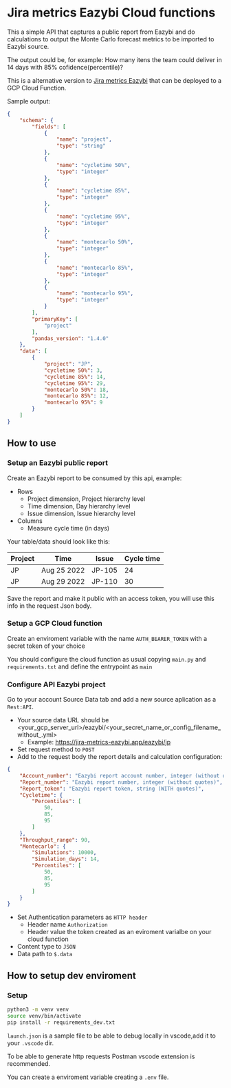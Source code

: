
# Jira metrics Eazybi Cloud functions
This a simple API that captures a public report from Eazybi and do calculations to output the Monte Carlo forecast metrics to be imported to Eazybi source.

The output could be, for example: How many itens the team could deliver in 14 days with 85% cofidence(percentile)?

This is a alternative version to [Jira metrics Eazybi](https://github.com/thomaskkk/jira_metrics_eazybi) that can be deployed to a GCP Cloud Function.

Sample output:
```json
{
    "schema": {
        "fields": [
            {
                "name": "project",
                "type": "string"
            },
            {
                "name": "cycletime 50%",
                "type": "integer"
            },
            {
                "name": "cycletime 85%",
                "type": "integer"
            },
            {
                "name": "cycletime 95%",
                "type": "integer"
            },
            {
                "name": "montecarlo 50%",
                "type": "integer"
            },
            {
                "name": "montecarlo 85%",
                "type": "integer"
            },
            {
                "name": "montecarlo 95%",
                "type": "integer"
            }
        ],
        "primaryKey": [
            "project"
        ],
        "pandas_version": "1.4.0"
    },
    "data": [
        {
            "project": "JP",
            "cycletime 50%": 3,
            "cycletime 85%": 14,
            "cycletime 95%": 29,
            "montecarlo 50%": 18,
            "montecarlo 85%": 12,
            "montecarlo 95%": 9
        }
    ]
}
```
## How to use
### Setup an Eazybi public report
Create an Eazybi report to be consumed by this api, example:
- Rows
    - Project dimension, Project hierarchy level
    - Time dimension, Day hierarchy level
    - Issue dimension, Issue hierarchy level
- Columns
    - Measure cycle time (in days)

Your table/data should look like this:

| Project | Time | Issue | Cycle time |
| ----------- | ----------- | ----------- | ----------- |
| JP | Aug 25 2022 | JP-105 | 24
| JP | Aug 29 2022 | JP-110 | 30

Save the report and make it public with an access token, you will use this info in the request Json body.

### Setup a GCP Cloud function
Create an enviroment variable with the name `AUTH_BEARER_TOKEN` with a secret token of your choice

You should configure the cloud function as usual copying `main.py` and `requirements.txt` and define the entrypoint as `main`

### Configure API Eazybi project
Go to your account Source Data tab and add a new source aplication as a `Rest:API`.
- Your source data URL should be <your_gcp_server_url>/eazybi/<your_secret_name_or_config_filename_without_.yml>
    - Example: https://jira-metrics-eazybi.app/eazybi/jp
- Set request method to `POST`
- Add to the request body the report details and calculation configuration:
```json
{
    "Account_number": "Eazybi report account number, integer (without quotes)",
    "Report_number": "Eazybi report number, integer (without quotes)",
    "Report_token": "Eazybi report token, string (WITH quotes)",
    "Cycletime": {
        "Percentiles": [
            50,
            85,
            95
        ]
    },
    "Throughput_range": 90,
    "Montecarlo": {
        "Simulations": 10000,
        "Simulation_days": 14,
        "Percentiles": [
            50,
            85,
            95
        ]
    }
}
```
- Set Authentication parameters as `HTTP header`
    - Header name `Authorization`
    - Header value the token created as an eviroment varialbe on your cloud function
- Content type to `JSON`
- Data path to `$.data`

## How to setup dev enviroment
### Setup
```bash
python3 -m venv venv
source venv/bin/activate
pip install -r requirements_dev.txt
```
`launch.json` is a sample file to be able to debug locally in vscode,add it to your `.vscode` dir.

To be able to generate http requests Postman vscode extension is recommended.

You can create a enviroment variable creating a `.env` file.